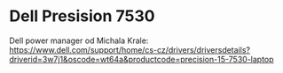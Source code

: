 # Dell Presision 7530
Dell power manager od Michala Krale:  
https://www.dell.com/support/home/cs-cz/drivers/driversdetails?driverid=3w7j1&oscode=wt64a&productcode=precision-15-7530-laptop
